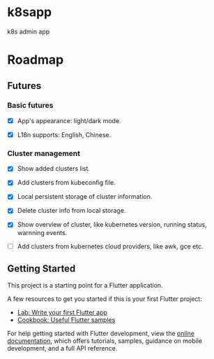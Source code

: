 # k8sapp

k8s admin app

# Roadmap

## Futures

### Basic futures

- [x] App's appearance: light/dark mode.

- [x] L18n supports: English, Chinese.

### Cluster management
- [x] Show added clusters list.

- [x] Add clusters from kubeconfig file.

- [x] Local persistent storage of cluster information.

- [x] Delete cluster info from local storage.

- [x] Show overview of cluster, like kubernetes version, running status, warnning events.

- [ ] Add clusters from kubernetes cloud providers, like awk, gce etc.


## Getting Started

This project is a starting point for a Flutter application.

A few resources to get you started if this is your first Flutter project:

- [Lab: Write your first Flutter app](https://docs.flutter.dev/get-started/codelab)
- [Cookbook: Useful Flutter samples](https://docs.flutter.dev/cookbook)

For help getting started with Flutter development, view the
[online documentation](https://docs.flutter.dev/), which offers tutorials,
samples, guidance on mobile development, and a full API reference.
